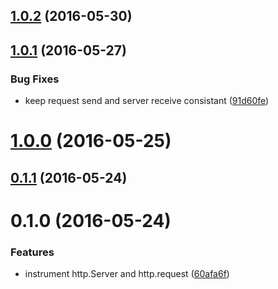 <a name="1.0.2"></a>
## [1.0.2](https://github.com/open-trail/node-trail-instrument-http/compare/v1.0.1...v1.0.2) (2016-05-30)



<a name="1.0.1"></a>
## [1.0.1](https://github.com/open-trail/node-trail-instrument-http/compare/v1.0.0...v1.0.1) (2016-05-27)


### Bug Fixes

* keep request send and server receive consistant ([91d60fe](https://github.com/open-trail/node-trail-instrument-http/commit/91d60fe))



<a name="1.0.0"></a>
# [1.0.0](https://github.com/open-trail/node-trail-instrument-http/compare/v0.1.1...v1.0.0) (2016-05-25)



<a name="0.1.1"></a>
## [0.1.1](https://github.com/open-trail/node-trail-instrument-http/compare/v0.1.0...v0.1.1) (2016-05-24)



<a name="0.1.0"></a>
# 0.1.0 (2016-05-24)


### Features

* instrument http.Server and http.request ([60afa6f](https://github.com/open-trail/node-trail-instrument-http/commit/60afa6f))



